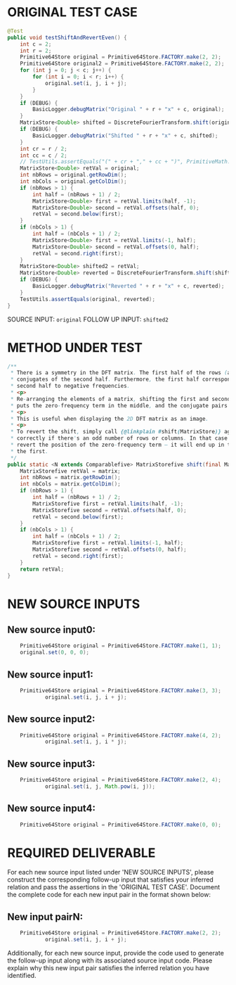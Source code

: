 # ORIGINAL TEST CASE
```java
@Test
public void testShiftAndRevertEven() {
    int c = 2;
    int r = 2;
    Primitive64Store original = Primitive64Store.FACTORY.make(2, 2);
    Primitive64Store original2 = Primitive64Store.FACTORY.make(2, 2);
    for (int j = 0; j < c; j++) {
        for (int i = 0; i < r; i++) {
            original.set(i, j, i + j);
        }
    }
    if (DEBUG) {
        BasicLogger.debugMatrix("Original " + r + "x" + c, original);
    }
    MatrixStore<Double> shifted = DiscreteFourierTransform.shift(original);
    if (DEBUG) {
        BasicLogger.debugMatrix("Shifted " + r + "x" + c, shifted);
    }
    int cr = r / 2;
    int cc = c / 2;
    // TestUtils.assertEquals("(" + cr + "," + cc + ")", PrimitiveMath.ZERO, shifted.doubleValue(cr, cc));
    MatrixStore<Double> retVal = original;
    int nbRows = original.getRowDim();
    int nbCols = original.getColDim();
    if (nbRows > 1) {
        int half = (nbRows + 1) / 2;
        MatrixStore<Double> first = retVal.limits(half, -1);
        MatrixStore<Double> second = retVal.offsets(half, 0);
        retVal = second.below(first);
    }
    if (nbCols > 1) {
        int half = (nbCols + 1) / 2;
        MatrixStore<Double> first = retVal.limits(-1, half);
        MatrixStore<Double> second = retVal.offsets(0, half);
        retVal = second.right(first);
    }
    MatrixStore<Double> shifted2 = retVal;
    MatrixStore<Double> reverted = DiscreteFourierTransform.shift(shifted2);
    if (DEBUG) {
        BasicLogger.debugMatrix("Reverted " + r + "x" + c, reverted);
    }
    TestUtils.assertEquals(original, reverted);
}

```
SOURCE INPUT: `original`
FOLLOW UP INPUT: `shifted2`


# METHOD UNDER TEST
```java
/**
 * There is a symmetry in the DFT matrix. The first half of the rows (and columns) are the complex
 * conjugates of the second half. Furthermore, the first half correspond to positive frequencies, and the
 * second half to negative frequencies.
 * <p>
 * Re-arranging the elements of a matrix, shifting the first and second halves of the rows (and columns),
 * puts the zero-frequency term in the middle, and the conjugate pairs at equal distances from the centre.
 * <p>
 * This is useful when displaying the 2D DFT matrix as an image.
 * <p>
 * To revert the shift, simply call {@linkplain #shift(MatrixStore)} again. However, this will not work
 * correctly if there's an odd number of rows or columns. In that case the second call will not correctly
 * revert the position of the zero-frequency term – it will end up in the last row/column instead of in
 * the first.
 */
public static <N extends Comparablefive> MatrixStorefive shift(final MatrixStorefive matrix) {
    MatrixStorefive retVal = matrix;
    int nbRows = matrix.getRowDim();
    int nbCols = matrix.getColDim();
    if (nbRows > 1) {
        int half = (nbRows + 1) / 2;
        MatrixStorefive first = retVal.limits(half, -1);
        MatrixStorefive second = retVal.offsets(half, 0);
        retVal = second.below(first);
    }
    if (nbCols > 1) {
        int half = (nbCols + 1) / 2;
        MatrixStorefive first = retVal.limits(-1, half);
        MatrixStorefive second = retVal.offsets(0, half);
        retVal = second.right(first);
    }
    return retVal;
}

```


# NEW SOURCE INPUTS
## New source input0:
```java
    Primitive64Store original = Primitive64Store.FACTORY.make(1, 1);
    original.set(0, 0, 0);
```

## New source input1:
```java
    Primitive64Store original = Primitive64Store.FACTORY.make(3, 3);
            original.set(i, j, i + j);
```

## New source input2:
```java
    Primitive64Store original = Primitive64Store.FACTORY.make(4, 2);
            original.set(i, j, i * j);
```

## New source input3:
```java
    Primitive64Store original = Primitive64Store.FACTORY.make(2, 4);
            original.set(i, j, Math.pow(i, j));
```

## New source input4:
```java
    Primitive64Store original = Primitive64Store.FACTORY.make(0, 0);
```



# REQUIRED DELIVERABLE
For each new source input listed under 'NEW SOURCE INPUTS', please construct the corresponding follow-up input that satisfies your inferred relation and pass the assertions in the 'ORIGINAL TEST CASE'. Document the complete code for each new input pair in the format shown below:
## New input pairN:
```java
    Primitive64Store original = Primitive64Store.FACTORY.make(2, 2);
            original.set(i, j, i + j);
```

Additionally, for each new source input, provide the code used to generate the follow-up input along with its associated source input code. Please explain why this new input pair satisfies the inferred relation you have identified.